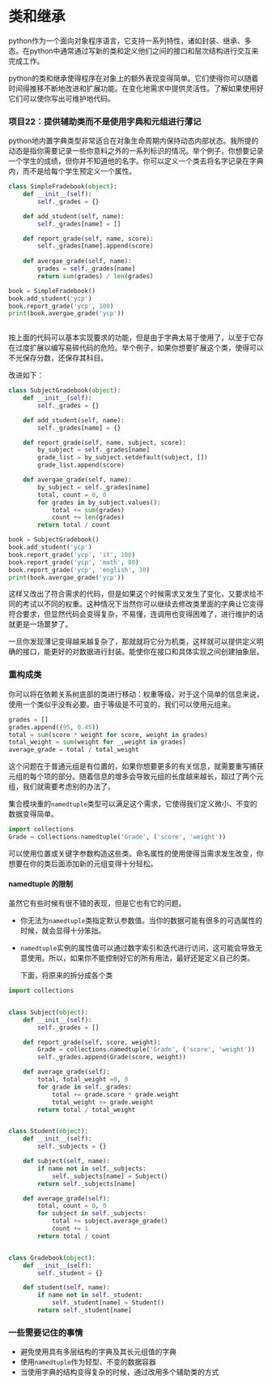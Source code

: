 # 类和继承

  python作为一个面向对象程序语言，它支持一系列特性，诸如封装、继承、多态。在python中通常通过写新的类和定义他们之间的接口和层次结构进行交互来完成工作。

  python的类和继承使得程序在对象上的额外表现变得简单。它们使得你可以随着时间得推移不断地改进和扩展功能。在变化地需求中提供灵活性。了解如果使用好它们可以使你写出可维护地代码。

### 项目22：提供辅助类而不是使用字典和元组进行薄记

  python地内置字典类型非常适合在对象生命周期内保持动态内部状态。我所提的动态是指你需要记录一些你意料之外的一系列标识的情况。举个例子，你想要记录一个学生的成绩，但你并不知道他的名字。你可以定义一个类去将名字记录在字典内，而不是给每个学生预定义一个属性。

```python
class SimpleFradebook(object):
    def __init__(self):
        self._grades = {}

    def add_student(self, name):
        self._grades[name] = []

    def report_grade(self, name, score):
        self._grades[name].append(score)
        
    def avergae_grade(self, name):
        grades = self._grades[name]
        return sum(grades) / len(grades)

book = SimpleFradebook()
book.add_student('ycp')
book.report_grade('ycp', 100)
print(book.avergae_grade('ycp'))
        
```

  按上面的代码可以基本实现要求的功能，但是由于字典太易于使用了，以至于它存在过度扩展以编写易碎代码的危险。举个例子，如果你想要扩展这个类，使得可以不光保存分数，还保存其科目。

改进如下：

```python
class SubjectGradebook(object):
    def __init__(self):
        self._grades = {}

    def add_student(self, name):
        self._grades[name] = {}

    def report_grade(self, name, subject, score):
        by_subject = self._grades[name]
        grade_list = by_subject.setdefault(subject, [])
        grade_list.append(score)

    def avergae_grade(self, name):
        by_subject = self._grades[name]
        total, count = 0, 0
        for grades in by_subject.values():
            total += sum(grades)
            count += len(grades)
        return total / count

book = SubjectGradebook()
book.add_student('ycp')
book.report_grade('ycp', 'it', 100)
book.report_grade('ycp', 'math', 80)
book.report_grade('ycp', 'english', 30)
print(book.avergae_grade('ycp'))
```

  这样又改出了符合需求的代码，但是如果这个时候需求又发生了变化，又要求给不同的考试以不同的权重。这种情况下当然你可以继续去修改类里面的字典让它变得符合要求，但显然代码会变得复杂，不易懂，连调用也变得困难了，进行维护的话就更是一场噩梦了。

  一旦你发现薄记变得越来越复杂了，那就就将它分为机类，这样就可以提供定义明确的接口，能更好的对数据进行封装。能使你在接口和具体实现之间创建抽象层。

### 重构成类

  你可以将在依赖关系树底部的类进行移动：权重等级。对于这个简单的信息来说，使用一个类似乎没有必要。由于等级是不可变的，我们可以使用元组来。

``` python
grades = []
grades.append((95, 0.45))
total = sum(score * weight for score, weight in grades)
total_weight = sum(weight for _,weight in grades)
average_grade = total / total_weight
```

  这个问题在于普通元组是有位置的，如果你想要更多的有关信息，就需要重写捕获元组的每个项的部分。随着信息的增多会导致元组的长度越来越长，超过了两个元组，我们就需要考虑别的办法了。

  集合模块重的`namedtuple`类型可以满足这个需求，它使得我们定义微小、不变的数据变得简单。

```python
import collections
Grade = collections.namedtuple('Grade', ('score', 'weight'))
```

  可以使用位置或关键字参数构造这些类。命名属性的使用使得当需求发生改变，你想要在你的类后面添加新的元组变得十分轻松。

#### namedtuple 的限制

  虽然它有些时候有很不错的表现，但是它也有它的问题。

- 你无法为`namedtuple`类指定默认参数值。当你的数据可能有很多的可选属性的时候，就会显得十分笨拙。
- `namedtuple`实例的属性值可以通过数字索引和迭代进行访问，这可能会导致无意使用。所以，如果你不能控制好它的所有用法，最好还是定义自己的类。

  下面，将原来的拆分成各个类

```python
import collections


class Subject(object):
    def __init__(self):
        self._grades = []

    def report_grade(self, score, weight):
        Grade = collections.namedtuple('Grade', ('score', 'weight'))
        self._grades.append(Grade(score, weight))

    def average_grade(self):
        total, total_weight =0, 0
        for grade in self._grades:
            total += grade.score * grade.weight
            total_weight += grade.weight
        return total / total_weight


class Student(object):
    def __init__(self):
        self._subjects = {}

    def subject(self, name):
        if name not in self._subjects:
            self._subjects[name] = Subject()
        return self._subjects[name]

    def average_grade(self):
        total, count = 0, 0
        for subject in self._subjects:
            total += subject.average_grade()
            count += 1
        return total / count


class Gradebook(object):
    def __init__(self):
        self._student = {}

    def student(self, name):
        if name not in self._student:
            self._student[name] = Student()
        return self._student[name]

```

### 一些需要记住的事情

- 避免使用具有多层结构的字典及其长元组值的字典
- 使用`namedtuple`作为轻型、不变的数据容器
- 当使用字典的结构变得复杂的时候，通过改用多个辅助类的方式


